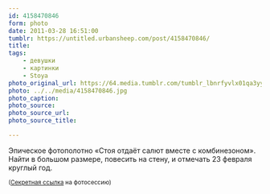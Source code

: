 ```yaml
---
id: 4158470846
form: photo
date: 2011-03-28 16:51:00
tumblr: https://untitled.urbansheep.com/post/4158470846/
title:
tags:
    - девушки
    - картинки
    - Stoya
photo_original_url: https://64.media.tumblr.com/tumblr_lbnrfyvlx01qa3yyeo1_500.jpg
photo: ../../media/4158470846.jpg
photo_caption:
photo_source:
photo_source_url:
photo_source_title:

---
```


<p>Эпическое фотополотно «Стоя отдаёт салют вместе с комбинезоном». Найти в большом размере, повесить на стену, и отмечать 23 февраля круглый год.</p>

<p><small>(<a href="http://www.bizarremag.com/alt-girls/cover-girls/9571/stoya.html">Секретная ссылка</a> на фотосессию)</small></p>
